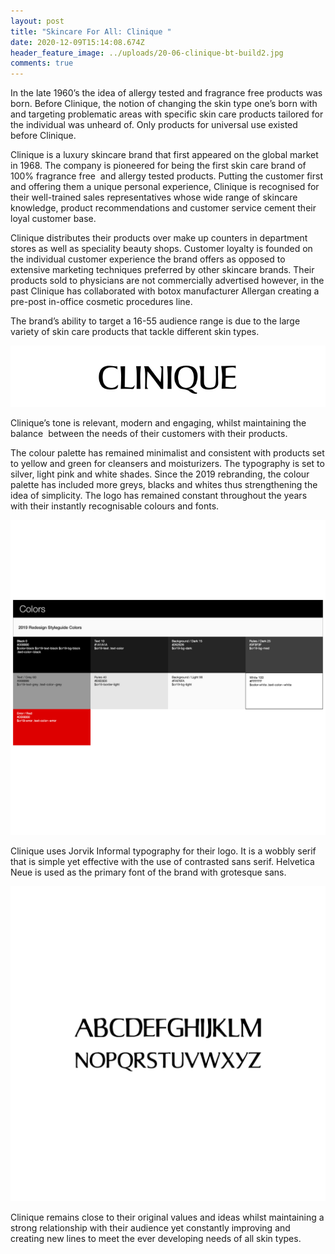 ```yaml
---
layout: post
title: "Skincare For All: Clinique "
date: 2020-12-09T15:14:08.674Z
header_feature_image: ../uploads/20-06-clinique-bt-build2.jpg
comments: true
---
```

In the late 1960’s the idea of allergy tested and fragrance free products was born. Before Clinique, the notion of changing the skin type one’s born with and targeting problematic areas with specific skin care products tailored for the individual was unheard of. Only products for universal use existed before Clinique. 

Clinique is a luxury skincare brand that first appeared on the global market in 1968. The company is pioneered for being the first skin care brand of 100% fragrance free  and allergy tested products. Putting the customer first and offering them a unique personal experience, Clinique is recognised for their well-trained sales representatives whose wide range of skincare knowledge, product recommendations and customer service cement their loyal customer base.

Clinique distributes their products over make up counters in department stores as well as speciality beauty shops. Customer loyalty is founded on the individual customer experience the brand offers as opposed to extensive marketing techniques preferred by other skincare brands. Their products sold to physicians are not commercially advertised however, in the past Clinique has collaborated with botox manufacturer Allergan creating a pre-post in-office cosmetic procedures line. 

The brand’s ability to target a 16-55 audience range is due to the large variety of skin care products that tackle different skin types.

![](../uploads/clinique.png)

Clinique’s tone is relevant, modern and engaging, whilst maintaining the balance  between the needs of their customers with their products. 

The colour palette has remained minimalist and consistent with products set to yellow and green for cleansers and moisturizers. The typography is set to silver, light pink and white shades. Since the 2019 rebranding, the colour palette has included more greys, blacks and whites thus strengthening the idea of simplicity. The logo has remained constant throughout the years with their instantly recognisable colours and fonts.

![](../uploads/3.png)

Clinique uses Jorvik Informal typography for their logo. It is a wobbly serif that is simple yet effective with the use of contrasted sans serif. Helvetica Neue is used as the primary font of the brand with grotesque sans.

![](../uploads/4.png)

Clinique remains close to their original values and ideas whilst maintaining a strong relationship with their audience yet constantly improving and creating new lines to meet the ever developing needs of all skin types.